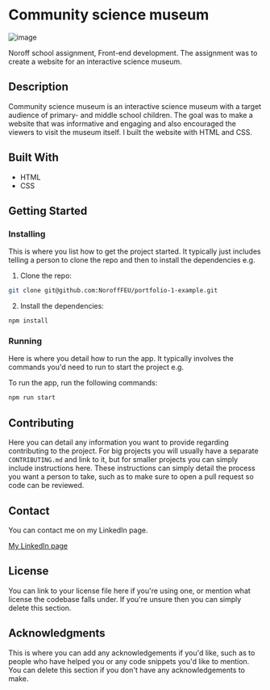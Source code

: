 # Community science museum

![image](https://raw.githubusercontent.com/toratapp/teidsvag-portfolio/main/images/community-science-museum-home-web.jpg)

Noroff school assignment, Front-end development. The assignment was to create a website for an interactive science museum.

## Description

Community science museum is an interactive science museum with a target audience of primary- and middle school children. The goal was to make a website that was informative and engaging and also encouraged the viewers to visit the museum itself. I built the website with HTML and CSS.

## Built With

- HTML
- CSS

## Getting Started

### Installing

This is where you list how to get the project started. It typically just includes telling a person to clone the repo and then to install the dependencies e.g.

1. Clone the repo:

```bash
git clone git@github.com:NoroffFEU/portfolio-1-example.git
```

2. Install the dependencies:

```
npm install
```

### Running

Here is where you detail how to run the app. It typically involves the commands you'd need to run to start the project e.g.

To run the app, run the following commands:

```bash
npm run start
```

## Contributing

Here you can detail any information you want to provide regarding contributing to the project. For big projects you will usually have a separate `CONTRIBUTING.md` and link to it, but for smaller projects you can simply include instructions here. These instructions can simply detail the process you want a person to take, such as to make sure to open a pull request so code can be reviewed.

## Contact

You can contact me on my LinkedIn page.

[My LinkedIn page](https://www.linkedin.com/in/toraoeidsvag)

## License

You can link to your license file here if you're using one, or mention what license the codebase falls under. If you're unsure then you can simply delete this section.

## Acknowledgments

This is where you can add any acknowledgements if you'd like, such as to people who have helped you or any code snippets you'd like to mention. You can delete this section if you don't have any acknowledgements to make.
